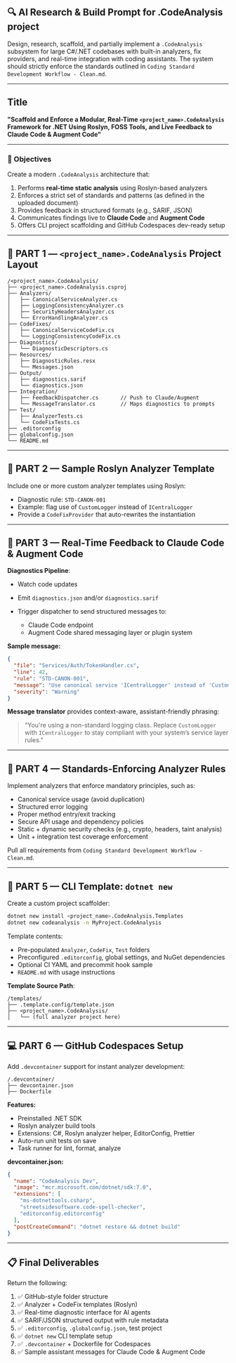 ## 🔍 AI Research & Build Prompt for .CodeAnalysis project

Design, research, scaffold, and partially implement a `.CodeAnalysis` subsystem for large C#/.NET codebases with built-in analyzers, fix providers, and real-time integration with coding assistants. The system should strictly enforce the standards outlined in `Coding Standard Development Workflow - Clean.md`.

---

## **Title**

**"Scaffold and Enforce a Modular, Real-Time `<project_name>.CodeAnalysis` Framework for .NET Using Roslyn, FOSS Tools, and Live Feedback to Claude Code & Augment Code"**

---

### 🎯 Objectives

Create a modern `.CodeAnalysis` architecture that:

1. Performs **real-time static analysis** using Roslyn-based analyzers
2. Enforces a strict set of standards and patterns (as defined in the uploaded document)
3. Provides feedback in structured formats (e.g., SARIF, JSON)
4. Communicates findings live to **Claude Code** and **Augment Code**
5. Offers CLI project scaffolding and GitHub Codespaces dev-ready setup

---

## 🧱 PART 1 — `<project_name>.CodeAnalysis` Project Layout

```
/<project_name>.CodeAnalysis/
├── <project_name>.CodeAnalysis.csproj
├── Analyzers/
│   ├── CanonicalServiceAnalyzer.cs
│   ├── LoggingConsistencyAnalyzer.cs
│   ├── SecurityHeadersAnalyzer.cs
│   └── ErrorHandlingAnalyzer.cs
├── CodeFixes/
│   ├── CanonicalServiceCodeFix.cs
│   └── LoggingConsistencyCodeFix.cs
├── Diagnostics/
│   └── DiagnosticDescriptors.cs
├── Resources/
│   ├── DiagnosticRules.resx
│   └── Messages.json
├── Output/
│   ├── diagnostics.sarif
│   └── diagnostics.json
├── Integration/
│   ├── FeedbackDispatcher.cs       // Push to Claude/Augment
│   └── MessageTranslator.cs        // Maps diagnostics to prompts
├── Test/
│   ├── AnalyzerTests.cs
│   └── CodeFixTests.cs
├── .editorconfig
├── globalconfig.json
└── README.md
```

---

## 🧪 PART 2 — Sample Roslyn Analyzer Template

Include one or more custom analyzer templates using Roslyn:

* Diagnostic rule: `STD-CANON-001`
* Example: flag use of `CustomLogger` instead of `ICentralLogger`
* Provide a `CodeFixProvider` that auto-rewrites the instantiation

---

## 🔁 PART 3 — Real-Time Feedback to Claude Code & Augment Code

**Diagnostics Pipeline**:

* Watch code updates
* Emit `diagnostics.json` and/or `diagnostics.sarif`
* Trigger dispatcher to send structured messages to:

  * Claude Code endpoint
  * Augment Code shared messaging layer or plugin system

**Sample message:**

```json
{
  "file": "Services/Auth/TokenHandler.cs",
  "line": 42,
  "rule": "STD-CANON-001",
  "message": "Use canonical service 'ICentralLogger' instead of 'CustomLogger'",
  "severity": "Warning"
}
```

**Message translator** provides context-aware, assistant-friendly phrasing:

> “You're using a non-standard logging class. Replace `CustomLogger` with `ICentralLogger` to stay compliant with your system’s service layer rules.”

---

## 🧩 PART 4 — Standards-Enforcing Analyzer Rules

Implement analyzers that enforce mandatory principles, such as:

* Canonical service usage (avoid duplication)
* Structured error logging
* Proper method entry/exit tracking
* Secure API usage and dependency policies
* Static + dynamic security checks (e.g., crypto, headers, taint analysis)
* Unit + integration test coverage enforcement

Pull all requirements from `Coding Standard Development Workflow - Clean.md`.

---

## 🚀 PART 5 — CLI Template: `dotnet new`

Create a custom project scaffolder:

```bash
dotnet new install <project_name>.CodeAnalysis.Templates
dotnet new codeanalysis -n MyProject.CodeAnalysis
```

Template contents:

* Pre-populated `Analyzer`, `CodeFix`, `Test` folders
* Preconfigured `.editorconfig`, global settings, and NuGet dependencies
* Optional CI YAML and precommit hook sample
* `README.md` with usage instructions

**Template Source Path**:

```
/templates/
├── .template.config/template.json
├── <project_name>.CodeAnalysis/
│   └── (full analyzer project here)
```

---

## 💻 PART 6 — GitHub Codespaces Setup

Add `.devcontainer` support for instant analyzer development:

```
/.devcontainer/
├── devcontainer.json
├── Dockerfile
```

**Features:**

* Preinstalled .NET SDK
* Roslyn analyzer build tools
* Extensions: C#, Roslyn analyzer helper, EditorConfig, Prettier
* Auto-run unit tests on save
* Task runner for lint, format, analyze

**devcontainer.json:**

```json
{
  "name": "CodeAnalysis Dev",
  "image": "mcr.microsoft.com/dotnet/sdk:7.0",
  "extensions": [
    "ms-dotnettools.csharp",
    "streetsidesoftware.code-spell-checker",
    "editorconfig.editorconfig"
  ],
  "postCreateCommand": "dotnet restore && dotnet build"
}
```

---

## 📋 Final Deliverables

Return the following:

1. ✅ GitHub-style folder structure
2. ✅ Analyzer + CodeFix templates (Roslyn)
3. ✅ Real-time diagnostic interface for AI agents
4. ✅ SARIF/JSON structured output with rule metadata
5. ✅ `.editorconfig`, `.globalconfig.json`, test project
6. ✅ `dotnet new` CLI template setup
7. ✅ `.devcontainer` + Dockerfile for Codespaces
8. ✅ Sample assistant messages for Claude Code & Augment Code